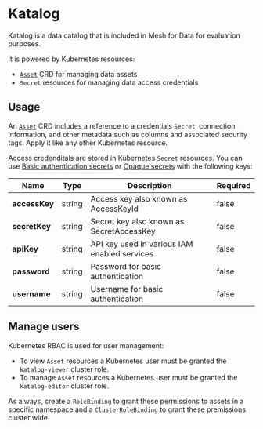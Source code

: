 # Katalog

Katalog is a data catalog that is included in Mesh for Data for evaluation purposes.

It is powered by Kubernetes resources:

- [`Asset`](./crds.md#asset) CRD for managing data assets
- `Secret` resources for managing data access credentials

## Usage

An [`Asset`](./crds.md#asset) CRD includes a reference to a credentials `Secret`, connection information, and other metadata such as columns and associated security tags. Apply it like any other Kubernetes resource. 

Access credenditals are stored in Kubernetes `Secret` resources. You can use [Basic authentication secrets](https://kubernetes.io/docs/concepts/configuration/secret/#basic-authentication-secret) or [Opaque secrets](https://kubernetes.io/docs/concepts/configuration/secret/#opaque-secrets) with the following keys:

<table>
    <thead>
        <tr>
            <th>Name</th>
            <th>Type</th>
            <th>Description</th>
            <th>Required</th>
        </tr>
    </thead>
    <tbody><tr>
        <td><b>accessKey</b></td>
        <td>string</td>
        <td>Access key also known as AccessKeyId</td>
        <td>false</td>
      </tr><tr>
        <td><b>secretKey</b></td>
        <td>string</td>
        <td>Secret key also known as SecretAccessKey</td>
        <td>false</td>
      </tr><tr>
        <td><b>apiKey</b></td>
        <td>string</td>
        <td>API key used in various IAM enabled services</td>
        <td>false</td>
      </tr><tr>
        <td><b>password</b></td>
        <td>string</td>
        <td>Password for basic authentication</td>
        <td>false</td>
      </tr><tr>
        <td><b>username</b></td>
        <td>string</td>
        <td>Username for basic authentication</td>
        <td>false</td>
      </tr></tbody>
</table>

## Manage users

Kubernetes RBAC is used for user management:

* To view  `Asset` resources a Kubernetes user must be granted the `katalog-viewer` cluster role. 
* To manage `Asset` resources a Kubernetes user must be granted the `katalog-editor` cluster role.

As always, create a `RoleBinding` to grant these permissions to assets in a specific namespace and a `ClusterRoleBinding` to grant these premissions cluster wide.


